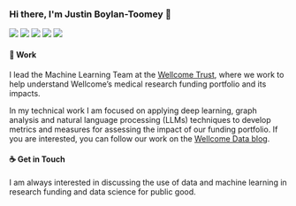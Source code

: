 ### Hi there, I'm Justin Boylan-Toomey 👋
[![](https://img.shields.io/badge/Website-purple?style=flat-square)](https://jboylantoomey.com)
[![](https://img.shields.io/badge/Twitter-1DA1F2?style=flat-square&logo=twitter&logoColor=white)](https://twitter.com/jit_compile)
[![](https://img.shields.io/badge/Medium-f5f5f5?style=flat-square&logo=medium&logoColor=12100E)](https://medium.com/@justinboylantoomey)
[![](https://img.shields.io/badge/LinkedIn-0077B5?style=flat-square&logo=linkedin&logoColor=white)](https://www.linkedin.com/in/jboylantoomey/)
[![](https://img.shields.io/badge/Kaggle-20BEFF?style=flat-square&logo=kaggle&logoColor=white)](https://www.kaggle.com/justinbt)  

#### 🏢 Work
I lead the Machine Learning Team at the [Wellcome Trust](https://wellcome.org), where we work to help understand Wellcome’s medical research funding portfolio and its impacts.

In my technical work I am focused on applying deep learning, graph analysis and natural language processing (LLMs) techniques to develop metrics and measures for assessing the impact of our funding portfolio. If you are interested, you can follow our work on the [Wellcome Data blog](https://medium.com/wellcome-data).

#### ☕ Get in Touch
I am always interested in discussing the use of data and machine learning in research funding and data science for public good.
